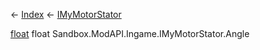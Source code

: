 ← [Index](Api-Index) ← [IMyMotorStator](Sandbox.ModAPI.Ingame.IMyMotorStator)

[float](System.Single) float Sandbox.ModAPI.Ingame.IMyMotorStator.Angle